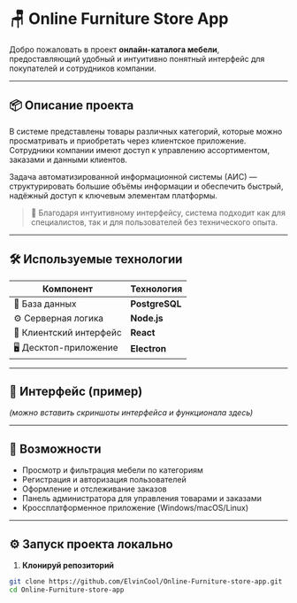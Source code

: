 # 🪑 Online Furniture Store App

Добро пожаловать в проект **онлайн-каталога мебели**, предоставляющий удобный и интуитивно понятный интерфейс для покупателей и сотрудников компании.  

---

## 📦 Описание проекта

В системе представлены товары различных категорий, которые можно просматривать и приобретать через клиентское приложение. Сотрудники компании имеют доступ к управлению ассортиментом, заказами и данными клиентов.  

Задача автоматизированной информационной системы (АИС) — структурировать большие объёмы информации и обеспечить быстрый, надёжный доступ к ключевым элементам платформы.

> 🧩 Благодаря интуитивному интерфейсу, система подходит как для специалистов, так и для пользователей без технического опыта.

---

## 🛠️ Используемые технологии

| Компонент | Технология |
|----------|------------|
| 💾 База данных | **PostgreSQL** |
| ⚙️ Серверная логика | **Node.js** |
| 🎨 Клиентский интерфейс | **React** |
| 🖥️ Десктоп-приложение | **Electron** |

---

## 📸 Интерфейс (пример)

*(можно вставить скриншоты интерфейса и функционала здесь)*

---

## 🚀 Возможности

- Просмотр и фильтрация мебели по категориям
- Регистрация и авторизация пользователей
- Оформление и отслеживание заказов
- Панель администратора для управления товарами и заказами
- Кроссплатформенное приложение (Windows/macOS/Linux)

---

## ⚙️ Запуск проекта локально

1. **Клонируй репозиторий**

```bash
git clone https://github.com/ElvinCool/Online-Furniture-store-app.git
cd Online-Furniture-store-app
